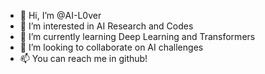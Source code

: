 - 👋 Hi, I’m @AI-L0ver
- 👀 I’m interested in AI Research and Codes
- 🌱 I’m currently learning Deep Learning and Transformers
- 💞️ I’m looking to collaborate on AI challenges
- 📫 You can reach me in github!

<!---
AI-L0ver/AI-L0ver is a ✨ special ✨ repository because its `README.md` (this file) appears on your GitHub profile.
You can click the Preview link to take a look at your changes.
--->
